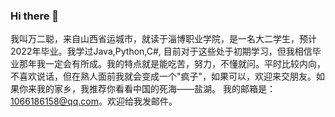 ### Hi there 👋
我叫万二聪，来自山西省运城市，就读于淄博职业学院，是一名大二学生，预计2022年毕业。我学过Java,Python,C#,
目前对于这些处于初期学习，但我相信毕业那年我一定会有所成。我的特点就是能吃苦，努力，不懂就问。平时比较内向，
不喜欢说话，但在熟人面前我就会变成一个"疯子"，如果可以，欢迎来交朋友。如果你来我的家乡，我推荐你看看中国的死海——盐湖。
我的邮箱是：1066186158@qq.com。欢迎给我发邮件。
<!--
**wanercong183/wanercong183** is a ✨ _special_ ✨ repository because its `README.md` (this file) appears on your GitHub profile.

Here are some ideas to get you started:

- 🔭 I’m currently working on ...
- 🌱 I’m currently learning ...
- 👯 I’m looking to collaborate on ...
- 🤔 I’m looking for help with ...
- 💬 Ask me about ...
- 📫 How to reach me: ...
- 😄 Pronouns: ...
- ⚡ Fun fact: ...
-->
